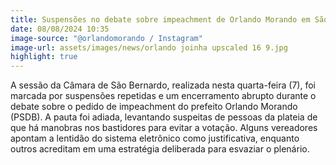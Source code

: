 ```yaml
---
title: Suspensões no debate sobre impeachment de Orlando Morando em São Bernardo levantam suspeitas de negociações nos bastidores
date: 08/08/2024 10:35
image-source: "@orlandomorando / Instagram"
image-url: assets/images/news/orlando joinha upscaled 16 9.jpg
highlight: true
---
```


A sessão da Câmara de São Bernardo, realizada nesta quarta-feira (7), foi marcada por suspensões repetidas e um encerramento abrupto durante o debate sobre o pedido de impeachment do prefeito Orlando Morando (PSDB). A pauta foi adiada, levantando suspeitas de pessoas da plateia de que há manobras nos bastidores para evitar a votação. Alguns vereadores apontam a lentidão do sistema eletrônico como justificativa, enquanto outros acreditam em uma estratégia deliberada para esvaziar o plenário.